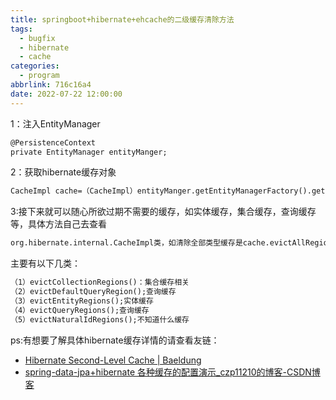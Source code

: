 ```yaml
---
title: springboot+hibernate+ehcache的二级缓存清除方法
tags:
  - bugfix
  - hibernate
  - cache
categories:
  - program
abbrlink: 716c16a4
date: 2022-07-22 12:00:00
---
```


1：注入EntityManager

```html
@PersistenceContext
private EntityManager entityManger;
```

2：获取hibernate缓存对象

```html
CacheImpl cache=（CacheImpl）entityManger.getEntityManagerFactory().getCache();
```

<!--more-->

3:接下来就可以随心所欲过期不需要的缓存，如实体缓存，集合缓存，查询缓存等，具体方法自己去查看

```html
org.hibernate.internal.CacheImpl类，如清除全部类型缓存是cache.evictAllRegions()
```

主要有以下几类：

```html
（1）evictCollectionRegions()：集合缓存相关
（2）evictDefaultQueryRegion();查询缓存
（3）evictEntityRegions();实体缓存
（4）evictQueryRegions();查询缓存
（5）evictNaturalIdRegions();不知道什么缓存
```

ps:有想要了解具体hibernate缓存详情的请查看友链：

- [Hibernate Second-Level Cache | Baeldung](https://www.baeldung.com/hibernate-second-level-cache "https://www.baeldung.com/hibernate-second-level-cache")
- [spring-data-jpa+hibernate 各种缓存的配置演示_czp11210的博客-CSDN博客](https://blog.csdn.net/czp11210/article/details/51996217 "spring-data-jpa+hibernate 各种缓存的配置演示_czp11210的博客-CSDN博客")